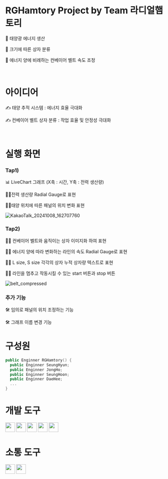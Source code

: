 
# RGHamtory Project by Team 라디얼햄토리


🔎 태양광 에너지 생산

🔎 크기에 따른 상자 분류

🔎 에너지 양에 비례하는 컨베이어 벨트 속도 조정

<br>

# 아이디어

✍ 태양 추적 시스템 : 에너지 효율 극대화

✍ 컨베이어 벨트 상자 분류 : 작업 효율 및 안정성 극대화

<br>

# 실행 화면

### Tap1)

📊 LiveChart 그래프 (X축 : 시간, Y축 : 전력 생산량)

🙋‍♂️전력 생산량 Radial Gauge로 표현

🙋‍♀️태양 위치에 따른 패널의 위치 변화 표현

![KakaoTalk_20241008_162707760](https://github.com/user-attachments/assets/cca7833b-9748-4037-945b-521fdf02b100)

### Tap2)

🙋‍♀️ 컨베이어 벨트와 움직이는 상자 이미지화 하여 표현

🙋‍♂️ 에너지 양에 따라 변화하는 라인의 속도 Radial Gauge로 표현

🙋‍♀️ L size, S size 각각의 상자 누적 상자량 텍스트로 표현

🙋‍♂️ 라인을 멈추고 작동시킬 수 있는 start 버튼과 stop 버튼


![belt_compressed](https://github.com/user-attachments/assets/d11c67fb-ba39-4f75-a4b9-41a44c30af3a)


### 추가 기능

🛠️	임의로 패널의 위치 조정하는 기능

🛠️	그래프 이름 변경 기능





# 구성원
```swift
public Enginner RGHamtory() {
  public Enginner SeungHyun;
  public Enginner JongHo;
  public Enginner SeungHoon;
  public Enginner DaeHee;
  ...
}
```




# 개발 도구

<img src ="https://img.shields.io/badge/-C%23-000000?logo=Csharp&style=flat" style="height: 30px;">
<img src="https://img.shields.io/badge/-WPF-0078D7?style=flat&logo=windows&logoColor=white" style="height: 30px;">
<img src="https://img.shields.io/badge/-LiveChart-0078D7?style=flat&logo=windows&logoColor=white" style="height: 30px;">
<img src="https://img.shields.io/badge/-XG5000-0078D7?style=flat&logo=windows&logoColor=white" style="height: 30px;">
<img src="https://img.shields.io/badge/-PyCharm-0078D7?style=flat&logo=windows&logoColor=white" style="height: 30px;">


# 소통 도구

<img src ="https://img.shields.io/badge/github-181717?logo=github&style=flat" style="height: 30px;">
<img src ="https://img.shields.io/badge/slack-4A154B?logo=slack&style=flat" style="height: 30px;">
